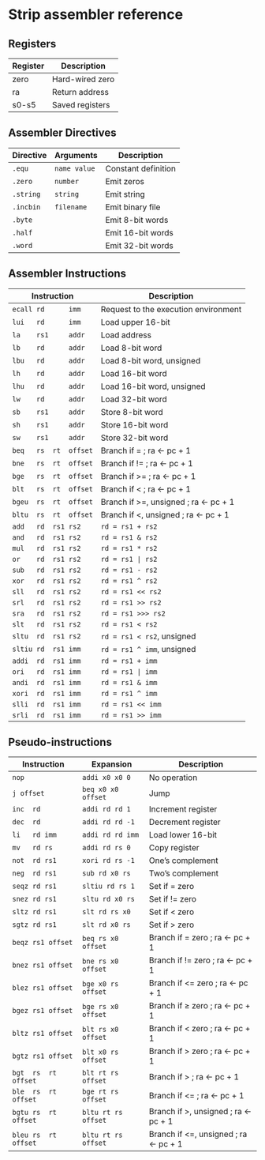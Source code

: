 # Strip assembler reference

## Registers

Register |   Description
---------|----------------
zero     | Hard-wired zero
ra       | Return address
s0-s5    | Saved registers

## Assembler Directives

Directive  | Arguments    | Description
-----------|--------------|--------------------
`.equ`     | `name value` | Constant definition
`.zero`    | `number`     | Emit zeros
`.string`  | `string `    | Emit string
`.incbin`  | `filename`   | Emit binary file
`.byte`    |              | Emit 8-bit words
`.half`    |              | Emit 16-bit words
`.word`    |              | Emit 32-bit words

## Assembler Instructions

Instruction            | Description
-----------------------|---------------------------
`ecall rd      imm`    | Request to the execution environment
`lui   rd      imm`    | Load upper 16-bit
`la    rs1     addr`   | Load address
`lb    rd      addr`   | Load 8-bit word
`lbu   rd      addr`   | Load 8-bit word, unsigned
`lh    rd      addr`   | Load 16-bit word
`lhu   rd      addr`   | Load 16-bit word, unsigned
`lw    rd      addr`   | Load 32-bit word
`sb    rs1     addr`   | Store 8-bit word
`sh    rs1     addr`   | Store 16-bit word
`sw    rs1     addr`   | Store 32-bit word
`beq   rs  rt  offset` | Branch if = ; ra <- pc + 1
`bne   rs  rt  offset` | Branch if != ; ra <- pc + 1
`bge   rs  rt  offset` | Branch if >= ; ra <- pc + 1
`blt   rs  rt  offset` | Branch if < ; ra <- pc + 1
`bgeu  rs  rt  offset` | Branch if >=, unsigned ; ra <- pc + 1
`bltu  rs  rt  offset` | Branch if <, unsigned ; ra <- pc + 1
`add   rd  rs1 rs2`    | `rd = rs1 + rs2`
`and   rd  rs1 rs2`    | `rd = rs1 & rs2`
`mul   rd  rs1 rs2`    | `rd = rs1 * rs2`
`or    rd  rs1 rs2`    | `rd = rs1 \| rs2`
`sub   rd  rs1 rs2`    | `rd = rs1 - rs2`
`xor   rd  rs1 rs2`    | `rd = rs1 ^ rs2`
`sll   rd  rs1 rs2`    | `rd = rs1 << rs2`
`srl   rd  rs1 rs2`    | `rd = rs1 >> rs2`
`sra   rd  rs1 rs2`    | `rd = rs1 >>> rs2`
`slt   rd  rs1 rs2`    | `rd = rs1 < rs2`
`sltu  rd  rs1 rs2`    | `rd = rs1 < rs2`, unsigned
`sltiu rd  rs1 imm`    | `rd = rs1 ^ imm`, unsigned
`addi  rd  rs1 imm`    | `rd = rs1 + imm`
`ori   rd  rs1 imm`    | `rd = rs1 \| imm`
`andi  rd  rs1 imm`    | `rd = rs1 & imm`
`xori  rd  rs1 imm`    | `rd = rs1 ^ imm`
`slli  rd  rs1 imm`    | `rd = rs1 << imm`
`srli  rd  rs1 imm`    | `rd = rs1 >> imm`

## Pseudo-instructions

Instruction          | Expansion           | Description
---------------------|---------------------|-----------------------
`nop`                | `addi x0 x0 0`      | No operation
`j offset`           | `beq x0 x0 offset`  | Jump
`inc  rd`            | `addi rd rd 1`      | Increment register
`dec  rd`            | `addi rd rd -1`     | Decrement register
`li   rd imm`        | `addi rd rd imm`    | Load lower 16-bit
`mv   rd rs`         | `addi rd rs 0`      | Copy register
`not  rd rs1`        | `xori rd rs -1`     | One’s complement
`neg  rd rs1`        | `sub rd x0 rs`      | Two’s complement
`seqz rd rs1`        | `sltiu rd rs 1`     | Set if = zero
`snez rd rs1`        | `sltu rd x0 rs`     | Set if != zero
`sltz rd rs1`        | `slt rd rs x0`      | Set if < zero
`sgtz rd rs1`        | `slt rd x0 rs`      | Set if > zero
`beqz rs1 offset`    | `beq rs x0 offset`  | Branch if = zero ; ra <- pc + 1
`bnez rs1 offset`    | `bne rs x0 offset`  | Branch if != zero ; ra <- pc + 1
`blez rs1 offset`    | `bge x0 rs offset`  | Branch if <= zero ; ra <- pc + 1
`bgez rs1 offset`    | `bge rs x0 offset`  | Branch if ≥ zero ; ra <- pc + 1
`bltz rs1 offset`    | `blt rs x0 offset`  | Branch if < zero ; ra <- pc + 1
`bgtz rs1 offset`    | `blt x0 rs offset`  | Branch if > zero ; ra <- pc + 1
`bgt  rs  rt offset` | `blt rt rs offset`  | Branch if > ; ra <- pc + 1
`ble  rs  rt offset` | `bge rt rs offset`  | Branch if <= ; ra <- pc + 1
`bgtu rs  rt offset` | `bltu rt rs offset` | Branch if >, unsigned ; ra <- pc + 1
`bleu rs  rt offset` | `bltu rt rs offset` | Branch if <=, unsigned ; ra <- pc + 1